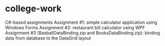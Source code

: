 # college-work
C#-based assignments
Assignment #1: simple calculator application using Windows Forms
Assignment #2: restaurant bill calculator using WPF
Assignment #3 (BasballDataBinding.zip and BooksDataBinding.zip): binding data from database to the DataGrid layout
